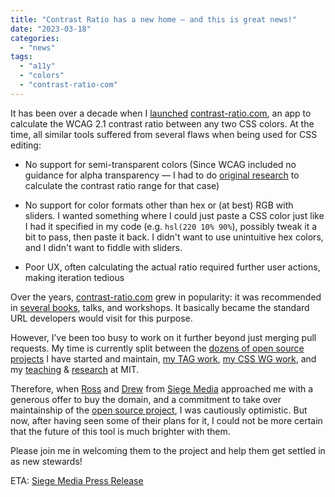 ```yaml
---
title: "Contrast Ratio has a new home — and this is great news!"
date: "2023-03-18"
categories: 
  - "news"
tags: 
  - "a11y"
  - "colors"
  - "contrast-ratio-com"
---
```


It has been over a decade when I [launched](https://lea.verou.me/2012/10/easy-color-contrast-ratios/) [contrast-ratio.com](https://contrast-ratio.com), an app to calculate the WCAG 2.1 contrast ratio between any two CSS colors. At the time, all similar tools suffered from several flaws when being used for CSS editing:

- No support for semi-transparent colors (Since WCAG included no guidance for alpha transparency — I had to do [original research](https://lists.w3.org/Archives/Public/w3c-wai-ig/2012OctDec/0011.html) to calculate the contrast ratio range for that case)

- No support for color formats other than hex or (at best) RGB with sliders. I wanted something where I could just paste a CSS color just like I had it specified in my code (e.g. `hsl(220 10% 90%`), possibly tweak it a bit to pass, then paste it back. I didn't want to use unintuitive hex colors, and I didn't want to fiddle with sliders.

- Poor UX, often calculating the actual ratio required further user actions, making iteration tedious

Over the years, [contrast-ratio.com](https://contrast-ratio.com) grew in popularity: it was recommended in [several books](https://www.google.com/search?q=%22contrast-ratio.com%22+OR+%22leaverou.github.io%2Fcontrast-ratio%22&tbm=bks), talks, and workshops. It basically became the standard URL developers would visit for this purpose.

However, I’ve been too busy to work on it further beyond just merging pull requests. My time is currently split between the [dozens of open source projects](https://github.com/leaverou/) I have started and maintain, [my TAG work](https://lea.verou.me/2022/11/tag-2/), [my CSS WG work](https://github.com/w3c/csswg-drafts/issues?q=is%3Aopen+involves%3Aleaverou+sort%3Aupdated-desc+), and my [teaching](https://designftw.mit.edu) & [research](https://lea.verou.me/2014/02/im-going-to-mit/) at MIT.

Therefore, when [Ross](https://twitter.com/rosshudgens/) and [Drew](https://twitter.com/drewpager) from [Siege Media](https://www.siegemedia.com/) approached me with a generous offer to buy the domain, and a commitment to take over maintainship of the [open source project](https://github.com/siege-media/contrast-ratio/), I was cautiously optimistic. But now, after having seen some of their plans for it, I could not be more certain that the future of this tool is much brighter with them.

Please join me in welcoming them to the project and help them get settled in as new stewards!

ETA: [Siege Media Press Release](https://www.prnewswire.com/news-releases/contrast-ratio-is-now-part-of-siege-media-301790441.html)
